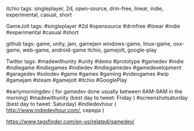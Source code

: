 itchio tags: 
singleplayer, 2d, open-source, drm-free, linear, indie, experimental, casual, short

GameJolt tags:
#singleplayer #2d #opensource #drmfree #linear #indie #experimental #casual #short

github tags:
game, unity, jam, gamejam
windows-game, linux-game, osx-game, web-game, android-game
itchio, gamejolt, google-play

Twitter tags:
#madewithunity #unity
#demo #prototype
#gamedev
#indie #indiegame #indiegames #indiedev #indiegamedev #gamedevelopment #garagedev #solodev
#game #games #gaming #videogames
#wip
#gamejam
#steam #gamejolt #itchio #GooglePlay

#earlymorningdev   ( for gamedev done usually between 6AM-9AM in the morning)
#madewithunity (best day to tweet: Friday ) 
#screenshotsaturday (best day to tweet: Saturday) 
#indiedevhour ( http://www.indiedevhour.com/, середа )

https://www.tagsfinder.com/en-us/related/gamedev/
